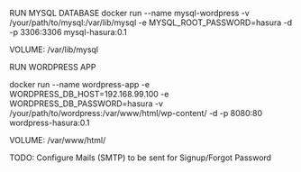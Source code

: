 RUN MYSQL DATABASE
docker run --name mysql-wordpress -v /your/path/to/mysql:/var/lib/mysql -e MYSQL_ROOT_PASSWORD=hasura -d -p 3306:3306 mysql-hasura:0.1

VOLUME: /var/lib/mysql

RUN WORDPRESS APP

docker run --name wordpress-app -e WORDPRESS_DB_HOST=192.168.99.100 -e WORDPRESS_DB_PASSWORD=hasura -v /your/path/to/wordpress:/var/www/html/wp-content/ -d -p 8080:80 wordpress-hasura:0.1

VOLUME: /var/www/html/

TODO:
Configure Mails (SMTP) to be sent for Signup/Forgot Password
